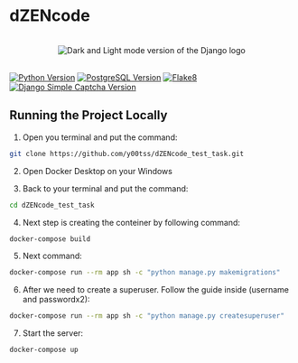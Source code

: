 # dZENcode

<br>

<div align="center">
<picture>
  <source media="(prefers-color-scheme: dark)" srcset="./assets/django-logo-negative.svg">
  <img alt="Dark and Light mode version of the Django logo" src="./assets/django-logo-positive.svg">
</picture>
</div>

<br>

[![Python Version](https://img.shields.io/badge/Python-3.9-blue.svg)](https://www.python.org/downloads/release/python-390/)
[![PostgreSQL Version](https://img.shields.io/badge/PostgreSQL-13-green.svg)](https://www.postgresql.org/docs/13/release-13-2.html)
[![Flake8](https://img.shields.io/badge/Flake8-Check%20Code-yellow.svg)](https://flake8.pycqa.org/)
[![Django Simple Captcha Version](https://img.shields.io/badge/Django%20Simple%20Captcha-0.6-orange.svg)](https://django-simple-captcha.readthedocs.io/en/latest/)


## Running the Project Locally

1. Open you terminal and put the command:
```bash
git clone https://github.com/y00tss/dZENcode_test_task.git
```
2. Open Docker Desktop on your Windows

3. Back to your terminal and put the command:
```bash
cd dZENcode_test_task
```
4. Next step is creating the conteiner by following command:
```bash
docker-compose build
```
5. Next command:
```bash
docker-compose run --rm app sh -c "python manage.py makemigrations"
```
6. After we need to create a superuser. Follow the guide inside (username and passwordx2):
```bash
docker-compose run --rm app sh -c "python manage.py createsuperuser"
```
7. Start the server:
```bash
docker-compose up
```
